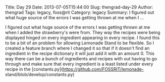Title: Day 29
Date: 2013-07-05T15:44:00
Slug: thengrad-day-29
Author: thengrad
Tags: legacy, foss@rit
Category: legacy
Summary: I figured out what huge source of the errors I was getting thrown at me when I ... 

I figured out what huge source of the errors I was getting thrown at me when I
added the strawberry's were from. They way the recipes were being displayed
hinged on every ingredient appearing in every recipe. I found this to be a bit
of an problem for allowing Lemonade Stand to be flexible. So I created a
feature branch where I changed it so that if it doesn't find an ingredient in
the recipe dictionary it will just add it with an amount 0. This way there can
be a bunch of ingredients and recipes with out having to go through and make
sure that every ingredient is a least listed under every recipe in the
[constants.py](https://github.com/FOSSRIT/lemonade-
stand/blob/develop/constants.py)

